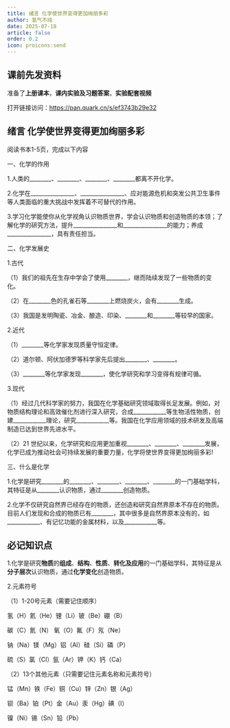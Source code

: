 ```yaml
---
title: 绪言 化学使世界变得更加绚丽多彩
author: 氢气不纯
date: 2025-07-18
article: false
order: 0.2
icon: proicons:send
---
```


## 课前先发资料

准备了**上册课本**，**课内实验及习题答案**，**实验配套视频**

打开链接访问：https://pan.quark.cn/s/ef3743b29e32

## 绪言 化学使世界变得更加绚丽多彩

阅读书本1-5页，完成以下内容

一、化学的作用

1.人类的\_\_\_\_\_\_\_\_、\_\_\_\_\_\_\_\_、\_\_\_\_\_\_\_\_、\_\_\_\_\_\_\_\_都离不开化学。

2.化学在\_\_\_\_\_\_\_\_\_\_\_\_\_\_\_\_、\_\_\_\_\_\_\_\_\_\_\_\_\_\_\_\_、应对能源危机和突发公共卫生事件等人类面临的重大挑战中发挥着不可替代的作用。

3.学习化学能使你从化学视角认识物质世界，学会认识物质和创造物质的本领；了解化学的研究方法，提升\_\_\_\_\_\_\_\_\_\_\_\_\_\_\_\_和\_\_\_\_\_\_\_\_\_\_\_\_\_\_\_\_的能力；养成\_\_\_\_\_\_\_\_\_\_\_\_\_\_\_\_，具有责任担当。

二、化学发展史

1.古代

（1）我们的祖先在生存中学会了使用\_\_\_\_\_\_\__，继而陆续发现了一些物质的变化。

（2）在\_\_\_\_\_\_\_\_色的孔雀石等\_\_\_\_\_\_\_\_上燃烧炭火，会有\_\_\_\_\_\_\_\_生成。

（3）我国是发明陶瓷、冶金、酿造、印染、\_\_\_\_\_\_\_\_和\_\_\_\_\_\_\_\_等较早的国家。

2.近代

（1）\_\_\_\_\_\_\_\_等化学家发现质量守恒定律。

（2）道尔顿、阿伏加德罗等科学家先后提出\_\_\_\_\_\_\_\_、\_\_\_\_\_\_\_\_。

（3）\_\_\_\_\_\_\_\_等化学家发现\_\_\_\_\_\_\_\_，使化学研究和学习变得有规律可循。

3.现代

（1）经过几代科学家的努力，我国在化学基础研究领域取得长足发展。例如，对物质结构理论和高效催化剂进行深入研究，合成\_\_\_\_\_\_\_\_\_\_\_\_等生物活性物质，创建\_\_\_\_\_\_\_\_\_\_\_\_理论，研究\_\_\_\_\_\_\_\_\_\_\_\_等。我国在化学应用领域的技术研发及高端制造已达到世界先进水平。

（2）21 世纪以来，化学研究和应用更加重视\_\_\_\_\_\_\_\_、\_\_\_\_\_\_\_\_、\_\_\_\_\_\_\_\_发展，化学已成为推动社会可持续发展的重要力量，化学将使世界变得更加绚丽多彩!

三、什么是化学

1.化学是研究\_\_\_\_\_\_\_\_的\_\_\_\_\_\_\_\_、\_\_\_\_\_\_\_\_、\_\_\_\_\_\_\_\_、\_\_\_\_\_\_\_\_的一门基础学科，其特征是从\_\_\_\_\_\_\_\_认识物质，通过\_\_\_\_\_\_\_\_创造物质。

2.化学不仅研究自然界已经存在的物质，还创造和研究自然界原本不存在的物质。目前人们发现和合成的物质已有\_\_\_\_\_\_\_\_，其中很多是自然界原本没有的，如\_\_\_\_\_\_\_\_\_\_\_\_、有记忆功能的金属材料，以及\_\_\_\_\_\_\_\_\_\_\_\_等。

## 必记知识点

1.化学是研究**物质**的**组成**、**结构**、**性质**、**转化及应用**的一门基础学科，其特征是从**分子层次**认识物质，通过**化学变化**创造物质。

2.元素符号

（1）1-20号元素（需要记住顺序）

氢（H）氦（He）锂（Li）铍（Be）硼（B）

碳（C）氮（N）   氧（O）氟（F）氖（Ne）

钠（Na）镁（Mg）铝（Al）硅（Si）磷（P）

硫（S）氯（Cl）氩（Ar）钾（K）钙（Ca）

（2）13个其他元素（只需要记住元素名称和元素符号）

锰（Mn）铁（Fe）铜（Cu）锌（Zn）银（Ag）

钡（Ba）铂（Pt）金（Au）汞（Hg）碘（I）

镍（Ni）锡（Sn）铅（Pb）
